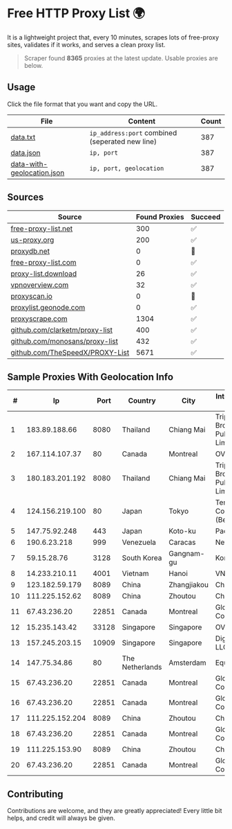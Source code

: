 
# Free HTTP Proxy List 🌍

It is a lightweight project that, every 10 minutes, scrapes lots of free-proxy sites, validates if it works, and serves a clean proxy list.


> Scraper found **8365** proxies at the latest update. Usable proxies are below.

## Usage

Click the file format that you want and copy the URL.


|File|Content|Count|
|----|-------|-----|
|[data.txt](https://raw.githubusercontent.com/themiralay/Proxy-List-World/master/data.txt)|`ip_address:port` combined (seperated new line)|387|
|[data.json](https://raw.githubusercontent.com/themiralay/Proxy-List-World/master/data.json)|`ip, port`|387|
|[data-with-geolocation.json](https://raw.githubusercontent.com/themiralay/Proxy-List-World/master/data-with-geolocation.json)|`ip, port, geolocation`|387|

## Sources

|Source|Found Proxies|Succeed|
|------|-------------|-------|
|[free-proxy-list.net](https://free-proxy-list.net)|300|✅|
|[us-proxy.org](https://www.us-proxy.org)|200|✅|
|[proxydb.net](http://proxydb.net)|0|🚫|
|[free-proxy-list.com](https://free-proxy-list.com/?page=&port=&type%5B%5D=http&type%5B%5D=https&up_time=0&search=Search)|0|✅|
|[proxy-list.download](https://www.proxy-list.download/HTTP)|26|✅|
|[vpnoverview.com](https://vpnoverview.com/privacy/anonymous-browsing/free-proxy-servers)|32|✅|
|[proxyscan.io](https://www.proxyscan.io)|0|🚫|
|[proxylist.geonode.com](https://proxylist.geonode.com/api/proxy-list?limit=300&page=1&sort_by=lastChecked&sort_type=desc&protocols=http,https)|0|✅|
|[proxyscrape.com](https://api.proxyscrape.com/v2/?request=displayproxies&protocol=http&timeout=10000&country=all&ssl=all&anonymity=all)|1304|✅|
|[github.com/clarketm/proxy-list](https://raw.githubusercontent.com/clarketm/proxy-list/master/proxy-list-raw.txt)|400|✅|
|[github.com/monosans/proxy-list](https://raw.githubusercontent.com/monosans/proxy-list/main/proxies/http.txt)|432|✅|
|[github.com/TheSpeedX/PROXY-List](https://raw.githubusercontent.com/TheSpeedX/PROXY-List/master/http.txt)|5671|✅|


## Sample Proxies With Geolocation Info

|#|Ip|Port|Country|City|Internet Service Provider|
|-|--|----|-------|----|-------------------------|
|1|183.89.188.66|8080|Thailand|Chiang Mai|Triple T Broadband Public Company Limited|
|2|167.114.107.37|80|Canada|Montreal|OVH SAS|
|3|180.183.201.192|8080|Thailand|Chiang Mai|Triple T Broadband Public Company Limited|
|4|124.156.219.100|80|Japan|Tokyo|Tencent Cloud Computing (Beijing) Co|
|5|147.75.92.248|443|Japan|Koto-ku|Packet Host, Inc.|
|6|190.6.23.218|999|Venezuela|Caracas|Net Uno|
|7|59.15.28.76|3128|South Korea|Gangnam-gu|Korea Telecom|
|8|14.233.210.11|4001|Vietnam|Hanoi|VNPT|
|9|123.182.59.179|8089|China|Zhangjiakou|China Telecom|
|10|111.225.152.62|8089|China|Zhoutou|China Telecom|
|11|67.43.236.20|22851|Canada|Montreal|GloboTech Communications|
|12|15.235.143.42|33128|Singapore|Singapore|OVH SAS|
|13|157.245.203.15|10909|Singapore|Singapore|DigitalOcean, LLC|
|14|147.75.34.86|80|The Netherlands|Amsterdam|Equinix Services|
|15|67.43.236.20|22851|Canada|Montreal|GloboTech Communications|
|16|67.43.236.20|22851|Canada|Montreal|GloboTech Communications|
|17|111.225.152.204|8089|China|Zhoutou|China Telecom|
|18|67.43.236.20|22851|Canada|Montreal|GloboTech Communications|
|19|111.225.153.90|8089|China|Zhoutou|China Telecom|
|20|67.43.236.20|22851|Canada|Montreal|GloboTech Communications|



## Contributing

Contributions are welcome, and they are greatly appreciated! Every
little bit helps, and credit will always be given.

